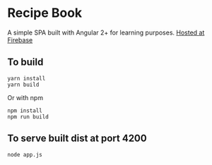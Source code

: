 # Recipe Book
A simple SPA built with Angular 2+ for learning purposes. [Hosted at Firebase](https://recipe-book-eragonlance.firebaseapp.com "Recipe Book")
## To build
```
yarn install
yarn build
```
Or with npm
```
npm install
npm run build
```
## To serve built dist at port 4200
```
node app.js
```
